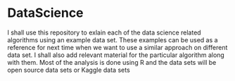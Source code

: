 # DataScience

I shall use this repository to exlain each of the data science related algorithms using an example data set. These examples can be used as a reference for next time when we want to use a similar approach on different data set. I shall also add relevant material for the particular algorithm along with them. 
Most of the analysis is done using R and the data sets will be open source data sets or Kaggle data sets
